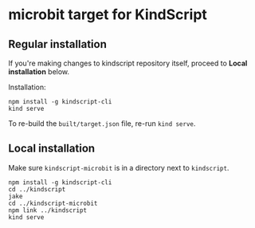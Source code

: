 # microbit target for KindScript


## Regular installation

If you're making changes to kindscript repository itself, proceed to **Local installation** below.

Installation:
```
npm install -g kindscript-cli
kind serve
```
To re-build the `built/target.json` file, re-run `kind serve`.


## Local installation

Make sure `kindscript-microbit` is in a directory next to `kindscript`.

```
npm install -g kindscript-cli
cd ../kindscript
jake
cd ../kindscript-microbit
npm link ../kindscript
kind serve
```

